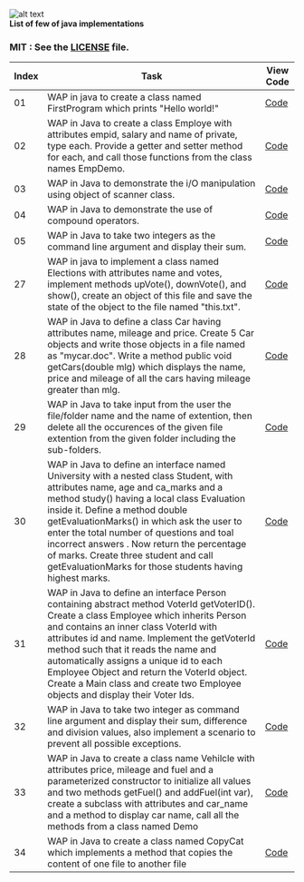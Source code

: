 
![alt text](http://gif.informatiquegifs.com/gifs/java/1.gif)   
**List of few of java implementations**  

                 

 ### MIT : See the [LICENSE](https://github.com/yogeshCt3/Java/blob/master/LICENSE) file.
Index|Task|View Code|
-----|----|---------|
01|WAP in java to create a class named FirstProgram which prints "Hello world!"|[Code](https://github.com/yogeshCt3/Java/blob/master/01%20-%20FirstProgram.java)
02|WAP in Java to create a class Employe with attributes empid, salary and name of private, type each. Provide a getter and setter method for each, and call those functions from the class names EmpDemo.|[Code](https://github.com/yogeshCt3/Java/blob/master/02%20-%20Employe.java)
03|WAP in Java to demonstrate the i/O manipulation using object of scanner class.|[Code](https://github.com/yogeshCt3/Java/blob/master/03%20-%20get%20input%20from%20user.java)
04|WAP in Java to demonstrate the use of compound operators.|[Code](https://github.com/yogeshCt3/Java/blob/master/04%20-%20compound%20operator.java)
05|WAP in Java to take two integers as the command line argument and display their sum.|[Code](https://github.com/yogeshCt3/Java/blob/master/05%20-%20Command%20line%20argument.java)
27|WAP in java to implement a class named Elections with attributes name and votes, implement methods upVote(), downVote(), and show(), create an object of this file and save the state of the object to the file named "this.txt".|[Code](https://github.com/yogeshCt3/Java/blob/master/26%20-%20Serializable.java)
28|WAP in Java to define a class Car having attributes name, mileage and price. Create 5 Car objects and write those objects in a file named as "mycar.doc". Write a method public void getCars(double mlg) which displays the name, price and mileage of all the cars having mileage greater than mlg.|[Code](https://github.com/yogeshCt3/Java/blob/master/28%20-%20prog.java)
29|WAP in Java to take input from the user the file/folder name and the name of extention, then delete all the occurences of the given file extention from the given folder including the sub-folders.|[Code](https://github.com/yogeshCt3/Java/blob/master/29%20-%20Delete%20all%20file%20extentions.java) 
30|WAP in Java to define an interface named University with a nested class Student, with attributes name, age and ca_marks and a method study() having a local class Evaluation inside it. Define a method double getEvaluationMarks() in which ask the user to enter the total number of questions and toal incorrect answers . Now return the percentage of marks. Create three student and call getEvaluationMarks for those students having highest marks.|[Code](https://github.com/yogeshCt3/Java/blob/master/30%20-%20University.java)     
31|WAP in Java to define an interface Person containing abstract method VoterId getVoterID(). Create a class Employee which inherits Person and contains an inner class VoterId with attributes id and name. Implement the getVoterId method such that it reads the name and automatically assigns a unique id to each Employee Object and return the VoterId object. Create a Main class and create  two Employee objects and display their Voter Ids.|[Code](https://github.com/yogeshCt3/Java/blob/master/31%20-%20VoterID.java)
32|WAP in Java to take two integer as command line argument and display their sum, difference and division values, also implement a scenario to prevent all possible exceptions.|[Code](https://github.com/yogeshCt3/Java/blob/master/32%20-%20Exception%201.java)
33|WAP in Java to create a class name Vehilcle with attributes price, mileage and fuel and a parameterized constructor to initialize all values and two methods getFuel() and addFuel(int var), create a subclass with attributes and car_name and a method to display car name, call all the methods from a class named Demo|[Code](https://github.com/yogeshCt3/Java/blob/master/33%20-%20Vehicle.java)
34|WAP in Java to create a class named CopyCat which implements a method that copies the content of one file to another file|[Code](https://github.com/yogeshCt3/Java/blob/master/34%20-%20CopyCat.java)


 
